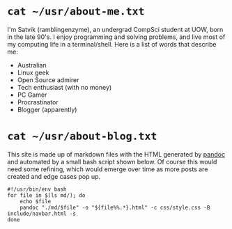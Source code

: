 # `cat ~/usr/about-me.txt` #
I'm Satvik (ramblingenzyme), an undergrad CompSci student at UOW, born in the late 90's.
I enjoy programming and solving problems, and live most of my computing life in a terminal/shell.
Here is a list of words that describe me:

* Australian
* Linux geek
* Open Source admirer
* Tech enthusiast (with no money)
* PC Gamer
* Procrastinator
* Blogger (apparently)


# `cat ~/usr/about-blog.txt` #
This site is made up of markdown files with the HTML generated by [pandoc](http://pandoc.org/) and automated by a small bash script shown below.
Of course this would need some refining, which would emerge over time as more posts are created and edge cases pop up.

    #!/usr/bin/env bash
    for file in $(ls md/); do
        echo $file
        pandoc "./md/$file" -o "${file%%.*}.html" -c css/style.css -B include/navbar.html -s
    done
